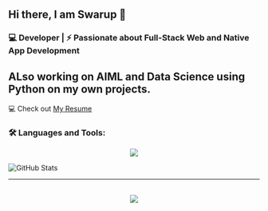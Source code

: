 ## Hi there, I am Swarup 👋

### 💻 Developer | ⚡ Passionate about Full-Stack Web and Native App Development

## ALso working on AIML and Data Science using Python on my own projects.

💻 Check out [My Resume]()
<br>
### 🛠️ Languages and Tools:
<p align="center">
  <a href="https://skillicons.dev">
    <img src="https://skillicons.dev/icons?i=c,cpp,java,python,javascript,mysql,html,css,tailwind,react,express,nodejs,mongodb,vscode,git,github&perline=7" />
  </a>
</p>

![GitHub Stats](https://github-readme-stats.vercel.app/api?username=Swarup-Moulik&show_icons=true)

---

<br>
<div align="center">
  <img src="http://ForTheBadge.com/images/badges/built-with-love.svg">
</div>
